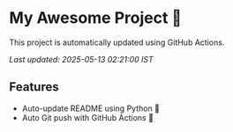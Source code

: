 # My Awesome Project 🚀

This project is automatically updated using GitHub Actions.

_Last updated: 2025-05-13 02:21:00 IST_

## Features
- Auto-update README using Python 🐍
- Auto Git push with GitHub Actions 🤖
